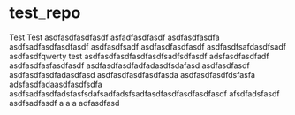 # test_repo
Test
Test
asdfasdfasdfasdf
asfadfasdfasdf
asdfasdfasdfa
asdfsadfasdfasdfasdf
asdfasdfsadf
asdfasdfasdfasdf
asdfasdfsafdasdfsadf
asdfasdfqwerty
test
asdfasdfasdfasdfasdfsadfsdfasdf
adsfasdfasdfadf
asdfasdfasfasdfasdf
asdfasdfasdfadfadasdfsdafasd
asdfasdfasdf
asdfasdfasdfadasdfasd
asdfasdfasdfasdfasda
asdfasdfasdfdsfasfa
adsfasdfadaasdfasdfsdfa
asdfsadfasdfadsfasfsdafsadfadsfsadfasdfasdfasdfasdfasdf
afsdfadsfasdf
asdfsadfasdf
a
a
a
adfasdfasd
